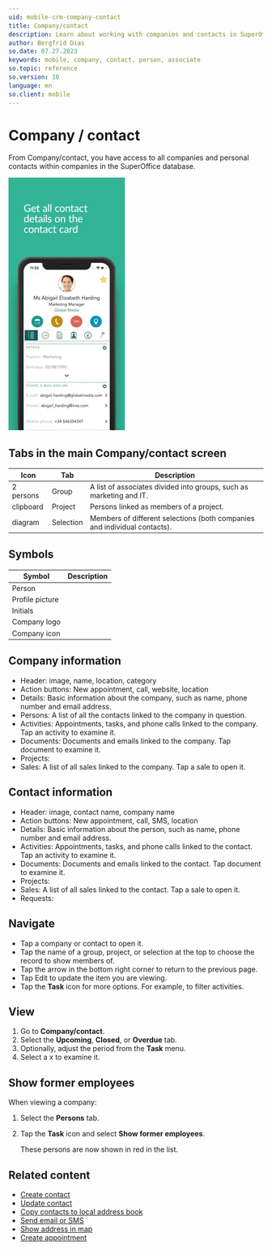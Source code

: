 ```yaml
---
uid: mobile-crm-company-contact
title: Company/contact
description: Learn about working with companies and contacts in SuperOffice Mobile CRM.
author: Bergfrid Dias
so.date: 07.27.2023
keywords: mobile, company, contact, person, associate
so.topic: reference
so.version: 10
language: en
so.client: mobile
---
```


<!-- markdownlint-disable-file DOCSMD011 -->
# Company / contact

From Company/contact, you have access to all companies and personal contacts within companies in the SuperOffice database.

![Mobile CRM - Company/contact -mobile-screenshot][img1]

## Tabs in the main Company/contact screen

| Icon | Tab | Description |
|---|---|---|
| 2 persons | Group | A list of associates divided into groups, such as marketing and IT. |
| clipboard | Project | Persons linked as members of a project. |
| diagram | Selection | Members of different selections (both companies and individual contacts). |

## Symbols

| Symbol | Description |
|---|---|
| Person | |
| Profile picture | |
| Initials | |
| Company logo | |
| Company icon | |

## Company information

* Header: image, name, location, category
* Action buttons: New appointment, call, website, location
* Details: Basic information about the company, such as name, phone number and email address.
* Persons: A list of all the contacts linked to the company in question.
* Activities: Appointments, tasks, and phone calls linked to the company. Tap an activity to examine it.
* Documents: Documents and emails linked to the company. Tap document to examine it.
* Projects:
* Sales: A list of all sales linked to the company. Tap a sale to open it.

## Contact information

* Header: image, contact name, company name
* Action buttons: New appointment, call, SMS, location
* Details: Basic information about the person, such as name, phone number and email address.
* Activities: Appointments, tasks, and phone calls linked to the contact. Tap an activity to examine it.
* Documents: Documents and emails linked to the contact. Tap document to examine it.
* Projects:
* Sales: A list of all sales linked to the contact. Tap a sale to open it.
* Requests:

## Navigate

* Tap a company or contact to open it.
* Tap the name of a group, project, or selection at the top to choose the record to show members of.
* Tap the arrow in the bottom right corner to return to the previous page.
* Tap Edit to update the item you are viewing.
* Tap the **Task** icon for more options. For example, to filter activities.

## View

1. Go to **Company/contact**.
2. Select the **Upcoming**, **Closed**, or **Overdue** tab.
3. Optionally, adjust the period from the **Task** menu.
4. Select a x to examine it.

## Show former employees

When viewing a company:

1. Select the **Persons** tab.
1. Tap the **Task** icon and select **Show former employees**.

    These persons are now shown in red in the list.

## Related content

* [Create contact][1]
* [Update contact][2]
* [Copy contacts to local address book][3]
* [Send email or SMS][4]
* [Show address in map][5]
* [Create appointment][6]

<!-- Referenced links -->
[1]: create.md
[2]: update.md
[3]: ../howto/copy-contact-to-address-book.md
[4]: ../howto/send-email-sms.md
[5]: ../howto/show-address-in-map.md
[6]: ../diary/create-appointment.md

<!-- Referenced images -->
[img1]: ../media/contact-card.png
